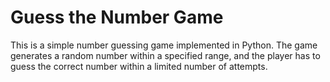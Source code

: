 # Guess the Number Game




This is a simple number guessing game implemented in Python. The game generates a random number within a specified range, and the player has to guess the correct number within a limited number of attempts.
